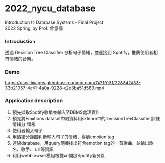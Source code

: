 # 2022_nycu_database
Introduction to Database Systems - Final Project\
2022 Spring, by Prof. 曾意儒
### Introduction

透過 Decision Tree Classifier 分析句子情緒，並連接到 Spotify，推薦使用者相符情緒的音樂。

### Demo


https://user-images.githubusercontent.com/74719131/228342833-33b21057-4c41-4a0a-9228-c2e3ba51d589.mp4


### Application description

1. 預先擷取Spotify歌單並輸入至DBMS處理資料
2. 預先將Emotions dataset中的資料用sklearn中的DecisionTreeClassifier訓練情緒分
類器
3. 使用者輸入句子
4. 用情緒分類器判斷輸入句子的情緒，得到emotion tag
5. 連線database，用query隨機找出符合emotion tag的一首歌曲，並輸出歌名、歌手、
url等資訊
6. 利用webbrowser模組根據url開啟Spotify新分頁

